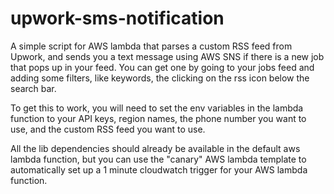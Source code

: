 # upwork-sms-notification

A simple script for AWS lambda that parses a custom RSS feed from Upwork, and sends you a text message using AWS SNS if there is a new job that pops up in your feed. 
You can get one by going to your jobs feed and adding some filters, like keywords, the clicking on the rss icon below the search bar.

To get this to work, you will need to set the env variables in the lambda function to your API keys, region names, the phone number you want to use, and the custom RSS feed you want to use.

All the lib dependencies should already be available in the default aws lambda function, but you can use the "canary" AWS lambda template to automatically set up a 1 minute cloudwatch trigger for your AWS lambda function.
